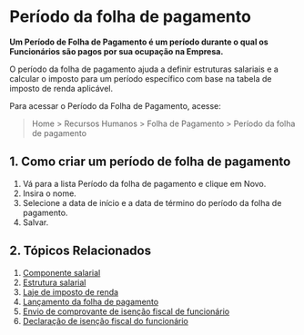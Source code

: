 # Período da folha de pagamento



**Um Período de Folha de Pagamento é um período durante o qual os Funcionários são pagos por sua ocupação na Empresa.**


O período da folha de pagamento ajuda a definir estruturas salariais e a calcular o imposto para um período específico com base na tabela de imposto de renda aplicável.


Para acessar o Período da Folha de Pagamento, acesse:



> 
> Home > Recursos Humanos > Folha de Pagamento > Período da folha de pagamento
> 
> 
> 


## 1. Como criar um período de folha de pagamento


1. Vá para a lista Período da folha de pagamento e clique em Novo.
2. Insira o nome.
3. Selecione a data de início e a data de término do período da folha de pagamento.
4. Salvar.


## 2. Tópicos Relacionados


1. [Componente salarial](/docs/pt/human-resources/salary-component)
2. [Estrutura salarial](/docs/pt/human-resources/salary-structure)
3. [Laje de imposto de renda](/docs/pt/human-resources/income-tax-slab)
4. [Lançamento da folha de pagamento](/docs/pt/human-resources/payroll-entry)
5. [Envio de comprovante de isenção fiscal de funcionário](/docs/pt/human-resources/employee-tax-exemption-proof-submission)
6. [Declaração de isenção fiscal do funcionário](/docs/pt/human-resources/employee-tax-exemption-declaration)




